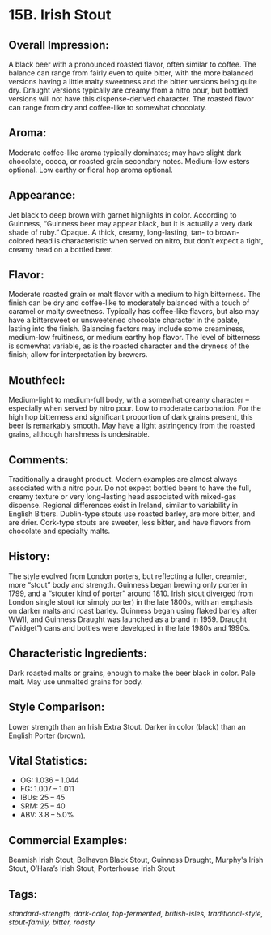 # 15B. Irish Stout

## Overall Impression: 

A black beer with a pronounced roasted flavor, often similar to coffee. The balance can range from fairly even to quite bitter, with the more balanced versions having a little malty sweetness and the bitter versions being quite dry. Draught versions typically are creamy from a nitro pour, but bottled versions will not have this dispense-derived character. The roasted flavor can range from dry and coffee-like to somewhat chocolaty. 

## Aroma: 

Moderate coffee-like aroma typically dominates; may have slight dark chocolate, cocoa, or roasted grain secondary notes. Medium-low esters optional. Low earthy or floral hop aroma optional.

## Appearance: 

Jet black to deep brown with garnet highlights in color. According to Guinness, “Guinness beer may appear black, but it is actually a very dark shade of ruby.” Opaque. A thick, creamy, long-lasting, tan- to brown-colored head is characteristic when served on nitro, but don’t expect a tight, creamy head on a bottled beer. 

## Flavor: 

Moderate roasted grain or malt flavor with a medium to high bitterness. The finish can be dry and coffee-like to moderately balanced with a touch of caramel or malty sweetness. Typically has coffee-like flavors, but also may have a bittersweet or unsweetened chocolate character in the palate, lasting into the finish. Balancing factors may include some creaminess, medium-low fruitiness, or medium earthy hop flavor. The level of bitterness is somewhat variable, as is the roasted character and the dryness of the finish; allow for interpretation by brewers.

## Mouthfeel: 

Medium-light to medium-full body, with a somewhat creamy character – especially when served by nitro pour. Low to moderate carbonation. For the high hop bitterness and significant proportion of dark grains present, this beer is remarkably smooth. May have a light astringency from the roasted grains, although harshness is undesirable.

## Comments: 

Traditionally a draught product. Modern examples are almost always associated with a nitro pour. Do not expect bottled beers to have the full, creamy texture or very long-lasting head associated with mixed-gas dispense. Regional differences exist in Ireland, similar to variability in English Bitters. Dublin-type stouts use roasted barley, are more bitter, and are drier. Cork-type stouts are sweeter, less bitter, and have flavors from chocolate and specialty malts.

## History: 

The style evolved from London porters, but reflecting a fuller, creamier, more “stout” body and strength. Guinness began brewing only porter in 1799, and a “stouter kind of porter” around 1810. Irish stout diverged from London single stout (or simply porter) in the late 1800s, with an emphasis on darker malts and roast barley. Guinness began using flaked barley after WWII, and Guinness Draught was launched as a brand in 1959. Draught (“widget”) cans and bottles were developed in the late 1980s and 1990s. 

## Characteristic Ingredients: 

Dark roasted malts or grains, enough to make the beer black in color. Pale malt. May use unmalted grains for body.

## Style Comparison: 

Lower strength than an Irish Extra Stout. Darker in color (black) than an English Porter (brown).

## Vital Statistics:	

- OG:	1.036 – 1.044
- FG:	1.007 – 1.011
- IBUs:	25 – 45	
- SRM:	25 – 40	
- ABV:	3.8 – 5.0%

## Commercial Examples: 

Beamish Irish Stout, Belhaven Black Stout, Guinness Draught, Murphy's Irish Stout, O’Hara’s Irish Stout, Porterhouse Irish Stout

## Tags: 

_standard-strength, dark-color, top-fermented, british-isles, traditional-style, stout-family, bitter, roasty_
